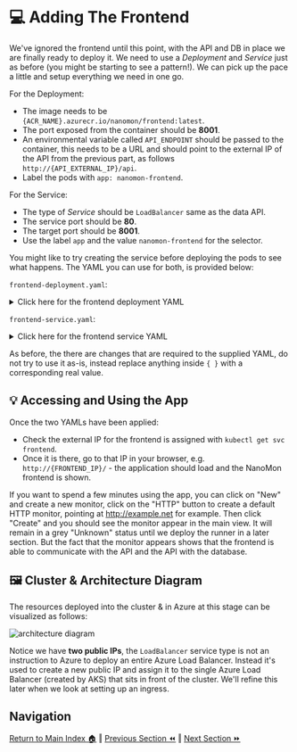 # 💻 Adding The Frontend

We've ignored the frontend until this point, with the API and DB in place we are finally ready to deploy it.
We need to use a _Deployment_ and _Service_ just as before (you might be starting to see a pattern!). We can
pick up the pace a little and setup everything we need in one go.

For the Deployment:

- The image needs to be `{ACR_NAME}.azurecr.io/nanomon/frontend:latest`.
- The port exposed from the container should be **8001**.
- An environmental variable called `API_ENDPOINT` should be passed to the container, this needs to be a URL and should point to the external IP of the API from the previous part, as follows `http://{API_EXTERNAL_IP}/api`.
- Label the pods with `app: nanomon-frontend`.

For the Service:

- The type of _Service_ should be `LoadBalancer` same as the data API.
- The service port should be **80**.
- The target port should be **8001**.
- Use the label `app` and the value `nanomon-frontend` for the selector.

You might like to try creating the service before deploying the pods to see what happens.
The YAML you can use for both, is provided below:

`frontend-deployment.yaml`:

<details markdown="1">
<summary>Click here for the frontend deployment YAML</summary>

```yaml
kind: Deployment
apiVersion: apps/v1

metadata:
  name: nanomon-frontend

spec:
  replicas: 1
  selector:
    matchLabels:
      app: nanomon-frontend
  template:
    metadata:
      labels:
        app: nanomon-frontend
    spec:
      containers:
        - name: frontend-container

          image: {ACR_NAME}.azurecr.io/nanomon/frontend:latest
          imagePullPolicy: Always

          ports:
            - containerPort: 8001

          env:
            - name: API_ENDPOINT
              value: http://{API_EXTERNAL_IP}/api
```

</details>

`frontend-service.yaml`:

<details markdown="1">
<summary>Click here for the frontend service YAML</summary>

```yaml
kind: Service
apiVersion: v1

metadata:
  name: frontend

spec:
  type: LoadBalancer
  selector:
    app: nanomon-frontend
  ports:
    - protocol: TCP
      port: 80
      targetPort: 8001
```

</details>

As before, the there are changes that are required to the supplied YAML, do not try to use it as-is, instead replace anything inside `{ }` with a corresponding real value.

## 💡 Accessing and Using the App

Once the two YAMLs have been applied:

- Check the external IP for the frontend is assigned with `kubectl get svc frontend`.
- Once it is there, go to that IP in your browser, e.g. `http://{FRONTEND_IP}/` - the application should load and the NanoMon frontend is shown.

If you want to spend a few minutes using the app, you can click on "New" and create a new monitor, click on the "HTTP" button to create a default HTTP monitor, pointing at http://example.net for example. Then click "Create" and you should see the monitor appear in the main view. It will remain in a grey "Unknown" status until we deploy the runner in a later section. But the fact that the monitor appears shows that the frontend is able to communicate with the API and the API with the database.

## 🖼️ Cluster & Architecture Diagram

The resources deployed into the cluster & in Azure at this stage can be visualized as follows:

![architecture diagram](./diagram.png)

Notice we have **two public IPs**, the `LoadBalancer` service type is not an instruction to Azure to deploy an entire Azure Load Balancer.
Instead it's used to create a new public IP and assign it to the single Azure Load Balancer (created by AKS) that sits in front of the cluster.
We'll refine this later when we look at setting up an ingress.

## Navigation

[Return to Main Index 🏠](../readme.md) ‖
[Previous Section ⏪](../05-network-basics/readme.md) ‖ [Next Section ⏩](../07-improvements/readme.md)
